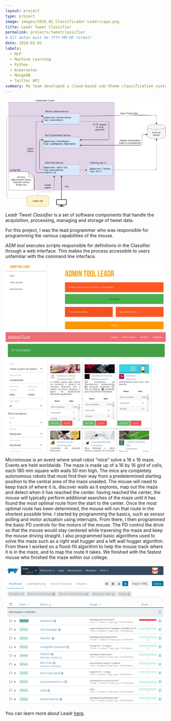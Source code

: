 ```yaml
---
layout: project
type: project
image: images/2018_02_Classificador Leadr/capa.png
title: Leadr Tweet Classifier
permalink: projects/tweetclassifier
# All dates must be YYYY-MM-DD format!
date: 2018-02-01
labels:
  - NLP
  - Machine Learning
  - Python
  - Kubernetes
  - MongoDB
  - Twitter API
summary: My team developed a cloud-based sub-theme classification system for tweet stream.
---
```


<img class="ui image" src="../images/2018_02_Classificador Leadr/Arquitetura microservices.jpg" class="ui medium right floated image">

*Leadr Tweet Classifier* is a set of software components that handle the acquisition, processing, managing and storage of tweet data. 

For this project, I was the lead programmer who was responsible for programming the various capabilities of the mouse.  




*ADM tool* executes scripts responsible for definitions in the Classifier through a web interface. This makes the process accessible to users unfamiliar with the command line interface.
<div class="ui small rounded images">
  <img class="ui image" src="../images/2018_02_Classificador Leadr/Capturar2.JPG">
  <img class="ui image" src="../images/2018_02_Classificador Leadr/Capturar3.JPG">
</div>


Micromouse is an event where small robot “mice” solve a 16 x 16 maze.  Events are held worldwide.  The maze is made up of a 16 by 16 gird of cells, each 180 mm square with walls 50 mm high.  The mice are completely autonomous robots that must find their way from a predetermined starting position to the central area of the maze unaided.  The mouse will need to keep track of where it is, discover walls as it explores, map out the maze and detect when it has reached the center.  having reached the center, the mouse will typically perform additional searches of the maze until it has found the most optimal route from the start to the center.  Once the most optimal route has been determined, the mouse will run that route in the shortest possible time.
I started by programming the basics, such as sensor polling and motor actuation using interrupts.  From there, I then programmed the basic PD controls for the motors of the mouse.  The PD control the drive so that the mouse would stay centered while traversing the maze and keep the mouse driving straight.  I also programmed basic algorithms used to solve the maze such as a right wall hugger and a left wall hugger algorithm.  From there I worked on a flood-fill algorithm to help the mouse track where it is in the maze, and to map the route it takes.  We finished with the fastest mouse who finished the maze within our college.



<div class="ui small rounded images">
  <img class="ui image" src="../images/2018_02_Classificador Leadr/Capturar4.JPG">
</div>


You can learn more about Leadr [here](https://www.leadr.com.br/).




